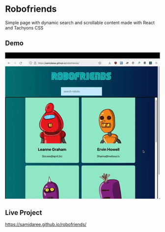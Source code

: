# Robofriends
Simple page with dynamic search and scrollable content made with React and Tachyons CSS

## Demo
![](demo.gif) 

## Live Project 

https://samidaree.github.io/robofriends/

